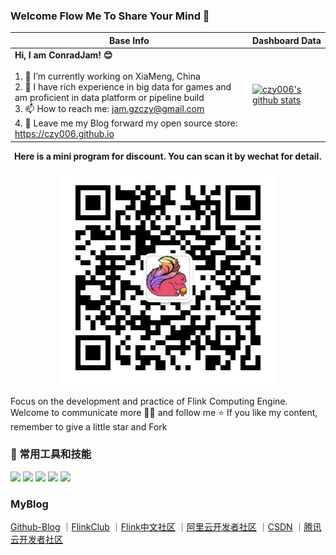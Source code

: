 ### Welcome Flow Me To Share Your Mind 👋

|Base Info|Dashboard Data|
|----------------------------------------------------------------------|----------------------------------------------------------------------|
| __Hi, I am ConradJam! 😊__<br/><br/>1. 🔭 I’m currently working on XiaMeng, China<br/>2. 💪 I have rich experience in big data for games and am proficient in data platform or pipeline build<br/>3. 📫 How to reach me: jam.gzczy@gmail.com<br/>4. 💬 Leave me my Blog forward my open source store: https://czy006.github.io | [![czy006's github stats](https://github-readme-stats.vercel.app/api?username=czy006&show_icons=true)](https://github.com/czy006/github-readme-stats) |

<div align=center>
  <b>Here is a mini program for discount. You can scan it by wechat for detail.</b>
<p align="center">
  <img src="./img/bigdata_talk.jpg" />
</p>
</div> 

<p>Focus on the development and practice of Flink Computing Engine. Welcome to communicate more 👏🏻 and follow me ⭐️ If you like my content, remember to give a little star and Fork</p>


###  🔧 常用工具和技能

![](https://img.shields.io/badge/OS-Linux-informational?style=flat&logo=linux&logoColor=white&color=2bbc8a)
![](https://img.shields.io/badge/Editor-IntelliJ_IDEA-informational?style=flat&logo=intellij-idea&logoColor=white&color=2bbc8a)
![](https://img.shields.io/badge/Code-Java-informational?style=flat&logo=java&logoColor=white&color=2bbc8a)
![](https://img.shields.io/badge/Code-Scala-informational?style=flat&logo=scala&logoColor=white&color=2bbc8a)
![](https://img.shields.io/badge/Code-JavaScript-informational?style=flat&logo=javascript&logoColor=white&color=2bbc8a)


### MyBlog

[Github-Blog](https://czy006.github.io)
｜[FlinkClub](https://github.com/czy006/FlinkClub) 
｜[Flink中文社区](https://flink-learning.org.cn/author/910723ec13d7b3d103fdc6bbfa8ea5fd)
｜[阿里云开发者社区](https://developer.aliyun.com/profile/nwcroxcgl3cc2)
｜[CSDN](https://blog.csdn.net/qq_30438573)
｜[腾讯云开发者社区](https://cloud.tencent.com/developer/user/1188124)

